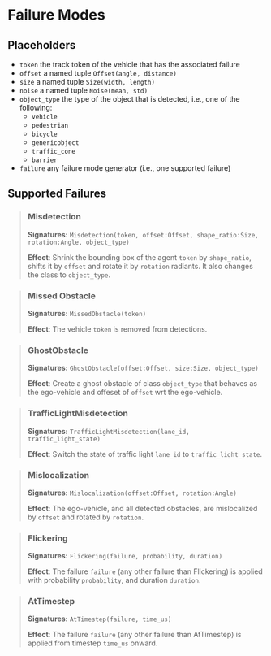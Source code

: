 # Failure Modes

## Placeholders

- `token` the track token of the vehicle that has the associated failure
- `offset` a named tuple `Offset(angle, distance)`
- `size` a named tuple `Size(width, length)`
- `noise` a named tuple `Noise(mean, std)`
- `object_type` the type of the object that is detected, i.e., one of the following:
  - `vehicle`
  - `pedestrian`
  - `bicycle`
  - `genericobject`
  - `traffic_cone`
  - `barrier`
- `failure` any failure mode generator (i.e., one supported failure)

## Supported Failures

> ### Misdetection
>
> **Signatures:** `Misdetection(token, offset:Offset, shape_ratio:Size, rotation:Angle, object_type)`
>
> **Effect**: Shrink the bounding box of the agent `token` by `shape_ratio`, shifts it by `offset` and rotate it by `rotation` radiants. It also changes the class to `object_type`.

> ### Missed Obstacle
> 
> **Signatures:** `MissedObstacle(token)`
> 
> **Effect**: The vehicle `token` is removed from detections.

> ### GhostObstacle
>
> **Signatures:** `GhostObstacle(offset:Offset, size:Size, object_type)`
>
> **Effect**: Create a ghost obstacle of class `object_type` that behaves as the ego-vehicle and offeset of `offset` wrt the ego-vehicle.

> ### TrafficLightMisdetection
>
> **Signatures:** `TrafficLightMisdetection(lane_id, traffic_light_state)`
>
> **Effect**: Switch the state of traffic light `lane_id` to `traffic_light_state`.

> ### Mislocalization
>
> **Signatures:** `Mislocalization(offset:Offset, rotation:Angle)`
>
> **Effect**: The ego-vehicle, and all detected obstacles, are mislocalized by `offset` and rotated by `rotation`.

> ### Flickering
>
> **Signatures:** `Flickering(failure, probability, duration)`
> 
> **Effect**: The failure `failure` (any other failure than Flickering) is applied with probability `probability`, and duration `duration`.

> ### AtTimestep
>
> **Signatures:** `AtTimestep(failure, time_us)`
>
> **Effect**: The failure `failure` (any other failure than AtTimestep) is applied from timestep `time_us` onward.
